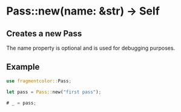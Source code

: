 # Pass::new(name: &str) -> Self

## Creates a new Pass

The name property is optional and is used for debugging purposes.

## Example

```rust
use fragmentcolor::Pass;

let pass = Pass::new("first pass");

# _ = pass;
```
